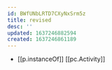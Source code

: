 ```yaml
---
id: BWfUNbLRTD7CXyNxSrm5z
title: revised
desc: ''
updated: 1637246882594
created: 1637246861189
---
```





- [[p.instanceOf]] [[pc.Activity]]
